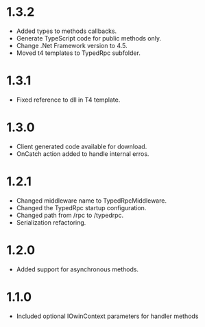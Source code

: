 ﻿# 1.3.2
- Added types to methods callbacks.
- Generate TypeScript code for public methods only.
- Change .Net Framework version to 4.5.
- Moved t4 templates to TypedRpc subfolder.

# 1.3.1
- Fixed reference to dll in T4 template.

# 1.3.0
- Client generated code available for download.
- OnCatch action added to handle internal erros.

# 1.2.1
- Changed middleware name to TypedRpcMiddleware.
- Changed the TypedRpc startup configuration.
- Changed path from /rpc to /typedrpc.
- Serialization refactoring.

# 1.2.0
- Added support for asynchronous methods.

# 1.1.0
- Included optional IOwinContext parameters for handler methods
